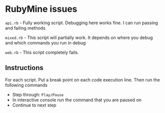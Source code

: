 # RubyMine issues

`api.rb` - Fully working script. Debugging here works fine. I can run passing and failing methods

`mixed.rb` - This script will partially work. It depends on where you debug and which commands you run in debug

`web.rb` - This script completely fails.

## Instructions

For each script. Put a break point on each code execution line. Then run the following commands
- Step through: `Play/Pause`
- In interactive console run the command that you are paused on
- Continue to next step
